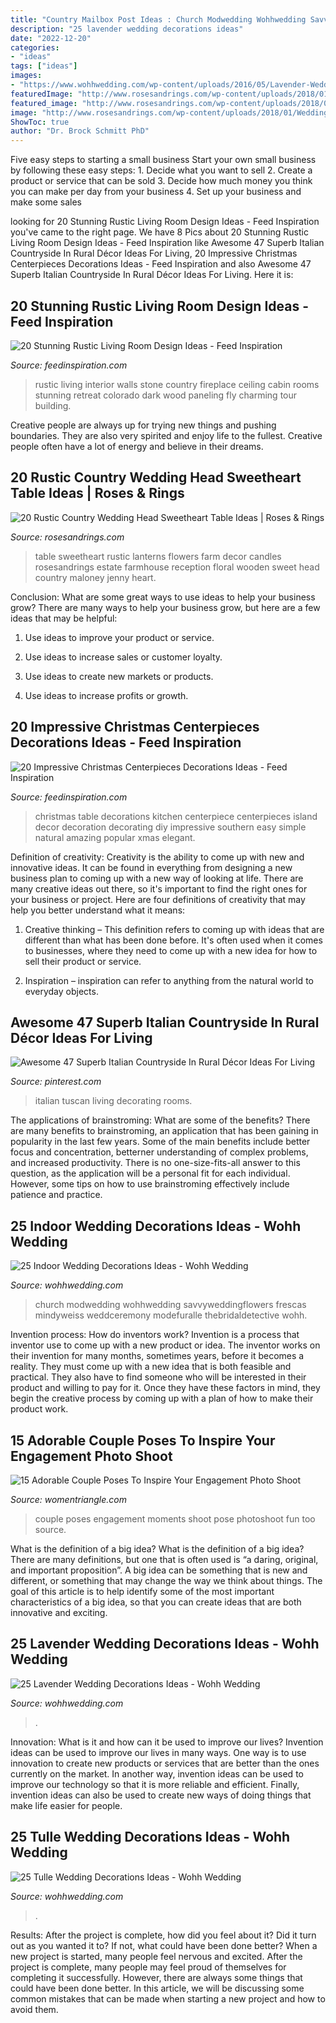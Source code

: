 ```yaml
---
title: "Country Mailbox Post Ideas : Church Modwedding Wohhwedding Savvyweddingflowers Frescas Mindyweiss Weddceremony Modefuralle Thebridaldetective Wohh"
description: "25 lavender wedding decorations ideas"
date: "2022-12-20"
categories:
- "ideas"
tags: ["ideas"]
images:
- "https://www.wohhwedding.com/wp-content/uploads/2016/05/Lavender-Wedding-Cake-Decorations.jpg"
featuredImage: "http://www.rosesandrings.com/wp-content/uploads/2018/01/Wedding-reception-sweetheart-table-with-wooden-farm-table-lanterns-candles.jpg"
featured_image: "http://www.rosesandrings.com/wp-content/uploads/2018/01/Wedding-reception-sweetheart-table-with-wooden-farm-table-lanterns-candles.jpg"
image: "http://www.rosesandrings.com/wp-content/uploads/2018/01/Wedding-reception-sweetheart-table-with-wooden-farm-table-lanterns-candles.jpg"
ShowToc: true
author: "Dr. Brock Schmitt PhD"
---
```



Five easy steps to starting a small business
Start your own small business by following these easy steps: 1. Decide what you want to sell 2. Create a product or service that can be sold 3. Decide how much money you think you can make per day from your business 4. Set up your business and make some sales 
	

		
looking for 20 Stunning Rustic Living Room Design Ideas - Feed Inspiration you've came to the right page. We have 8 Pics about 20 Stunning Rustic Living Room Design Ideas - Feed Inspiration like Awesome 47 Superb Italian Countryside In Rural Décor Ideas For Living, 20 Impressive Christmas Centerpieces Decorations Ideas - Feed Inspiration and also Awesome 47 Superb Italian Countryside In Rural Décor Ideas For Living. Here it is:
		
    
## 20 Stunning Rustic Living Room Design Ideas - Feed Inspiration

<img loading=lazy src="http://feedinspiration.com/wp-content/uploads/2016/03/ustic-design-ideas-for-White-Paneled-Walls-Decorating-Ideas.jpg" onerror="this.onerror=null;this.src='https://tse2.mm.bing.net/th?id=OIP.jYfz6ow4UrDgakUfgC0BcwHaKJ&amp;pid=15.1';" alt="20 Stunning Rustic Living Room Design Ideas - Feed Inspiration">

_Source: feedinspiration.com_

>rustic living interior walls stone country fireplace ceiling cabin rooms stunning retreat colorado dark wood paneling fly charming tour building. 

	

Creative people are always up for trying new things and pushing boundaries. They are also very spirited and enjoy life to the fullest. Creative people often have a lot of energy and believe in their dreams.

    
## 20 Rustic Country Wedding Head Sweetheart Table Ideas | Roses &amp; Rings

<img loading=lazy src="http://www.rosesandrings.com/wp-content/uploads/2018/01/Wedding-reception-sweetheart-table-with-wooden-farm-table-lanterns-candles.jpg" onerror="this.onerror=null;this.src='https://tse1.mm.bing.net/th?id=OIP.8138ZBc8uxOaQbvOjYUAOQHaLH&amp;pid=15.1';" alt="20 Rustic Country Wedding Head Sweetheart Table Ideas | Roses &amp; Rings">

_Source: rosesandrings.com_

>table sweetheart rustic lanterns flowers farm decor candles rosesandrings estate farmhouse reception floral wooden sweet head country maloney jenny heart. 

	

Conclusion: What are some great ways to use ideas to help your business grow?
There are many ways to help your business grow, but here are a few ideas that may be helpful:
1. Use ideas to improve your product or service.

2. Use ideas to increase sales or customer loyalty.

3. Use ideas to create new markets or products.

4. Use ideas to increase profits or growth.

    
## 20 Impressive Christmas Centerpieces Decorations Ideas - Feed Inspiration

<img loading=lazy src="http://feedinspiration.com/wp-content/uploads/2016/09/Christmas-Centerpiece-Table-Be-Equipped-Red-Berry-Jar-Cone.jpg" onerror="this.onerror=null;this.src='https://tse1.mm.bing.net/th?id=OIP.RiXAUHjKqpoYTfKpLrPgJwHaLH&amp;pid=15.1';" alt="20 Impressive Christmas Centerpieces Decorations Ideas - Feed Inspiration">

_Source: feedinspiration.com_

>christmas table decorations kitchen centerpiece centerpieces island decor decoration decorating diy impressive southern easy simple natural amazing popular xmas elegant. 

	

Definition of creativity:
Creativity is the ability to come up with new and innovative ideas. It can be found in everything from designing a new business plan to coming up with a new way of looking at life. There are many creative ideas out there, so it's important to find the right ones for your business or project. Here are four definitions of creativity that may help you better understand what it means: 
1. Creative thinking – This definition refers to coming up with ideas that are different than what has been done before. It's often used when it comes to businesses, where they need to come up with a new idea for how to sell their product or service. 

2. Inspiration – inspiration can refer to anything from the natural world to everyday objects.

    
## Awesome 47 Superb Italian Countryside In Rural Décor Ideas For Living

<img loading=lazy src="https://i.pinimg.com/736x/52/91/f8/5291f8e29c45be7311d52ac78ce58949.jpg" onerror="this.onerror=null;this.src='https://tse2.mm.bing.net/th?id=OIP.7mDdrEsE4614wWHs_A0xKAHaLX&amp;pid=15.1';" alt="Awesome 47 Superb Italian Countryside In Rural Décor Ideas For Living">

_Source: pinterest.com_

>italian tuscan living decorating rooms. 

	

The applications of brainstroming: What are some of the benefits?
There are many benefits to brainstroming, an application that has been gaining in popularity in the last few years. Some of the main benefits include better focus and concentration, betterner understanding of complex problems, and increased productivity. There is no one-size-fits-all answer to this question, as the application will be a personal fit for each individual. However, some tips on how to use brainstroming effectively include patience and practice.

    
## 25 Indoor Wedding Decorations Ideas - Wohh Wedding

<img loading=lazy src="https://www.wohhwedding.com/wp-content/uploads/2016/05/Luxury-Indoor-Wedding-Decorations.jpg" onerror="this.onerror=null;this.src='https://tse1.mm.bing.net/th?id=OIP.Sk50DXLxyPzkS96B-8GFkgHaLG&amp;pid=15.1';" alt="25 Indoor Wedding Decorations Ideas - Wohh Wedding">

_Source: wohhwedding.com_

>church modwedding wohhwedding savvyweddingflowers frescas mindyweiss weddceremony modefuralle thebridaldetective wohh. 

	

Invention process: How do inventors work?
Invention is a process that inventor use to come up with a new product or idea. The inventor works on their invention for many months, sometimes years, before it becomes a reality. They must come up with a new idea that is both feasible and practical. They also have to find someone who will be interested in their product and willing to pay for it. Once they have these factors in mind, they begin the creative process by coming up with a plan of how to make their product work.

    
## 15 Adorable Couple Poses To Inspire Your Engagement Photo Shoot

<img loading=lazy src="https://www.womentriangle.com/wp-content/uploads/2016/07/chilling-moments.jpg" onerror="this.onerror=null;this.src='https://tse2.mm.bing.net/th?id=OIP.KA-NfKEm_FX8jFpSRKJGJgHaLH&amp;pid=15.1';" alt="15 Adorable Couple Poses To Inspire Your Engagement Photo Shoot">

_Source: womentriangle.com_

>couple poses engagement moments shoot pose photoshoot fun too source. 

	

What is the definition of a big idea?
What is the definition of a big idea? There are many definitions, but one that is often used is “a daring, original, and important proposition”. A big idea can be something that is new and different, or something that may change the way we think about things. The goal of this article is to help identify some of the most important characteristics of a big idea, so that you can create ideas that are both innovative and exciting.

    
## 25 Lavender Wedding Decorations Ideas - Wohh Wedding

<img loading=lazy src="https://www.wohhwedding.com/wp-content/uploads/2016/05/Lavender-Wedding-Cake-Decorations.jpg" onerror="this.onerror=null;this.src='https://tse1.mm.bing.net/th?id=OIP.vHatrXouD8HIgKGDVZW23AHaLG&amp;pid=15.1';" alt="25 Lavender Wedding Decorations Ideas - Wohh Wedding">

_Source: wohhwedding.com_

>. 

	

Innovation: What is it and how can it be used to improve our lives?
Invention ideas can be used to improve our lives in many ways. One way is to use innovation to create new products or services that are better than the ones currently on the market. In another way, invention ideas can be used to improve our technology so that it is more reliable and efficient. Finally, invention ideas can also be used to create new ways of doing things that make life easier for people.

    
## 25 Tulle Wedding Decorations Ideas - Wohh Wedding

<img loading=lazy src="http://wohhwedding.com/wp-content/uploads/2016/05/Tulle-Wedding-Table-Decorations.jpg" onerror="this.onerror=null;this.src='https://tse2.mm.bing.net/th?id=OIP.8cr521Jf3dBbRQ06XGwk6wHaLH&amp;pid=15.1';" alt="25 Tulle Wedding Decorations Ideas - Wohh Wedding">

_Source: wohhwedding.com_

>. 

	

Results: After the project is complete, how did you feel about it? Did it turn out as you wanted it to? If not, what could have been done better?
When a new project is started, many people feel nervous and excited. After the project is complete, many people may feel proud of themselves for completing it successfully. However, there are always some things that could have been done better. In this article, we will be discussing some common mistakes that can be made when starting a new project and how to avoid them.

